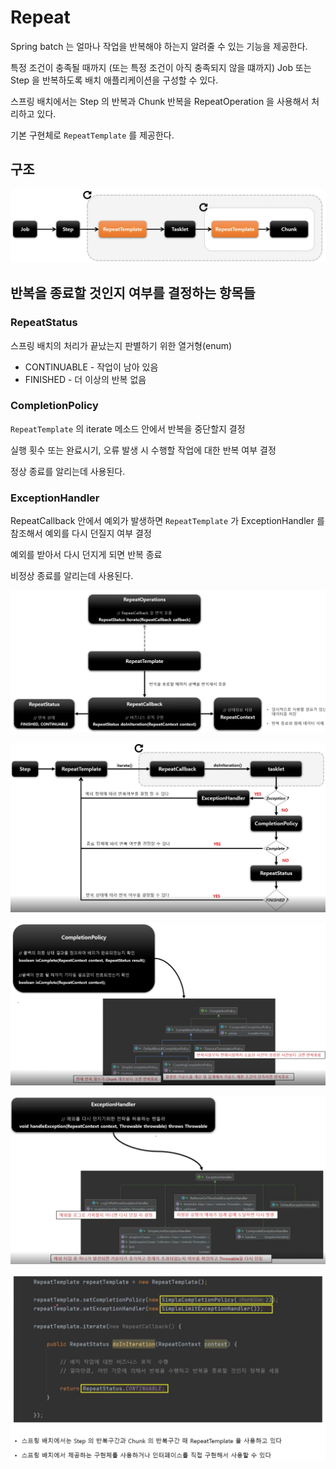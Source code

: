 # Repeat

Spring batch 는 얼마나 작업을 반복해야 하는지 알려줄 수 있는 기능을 제공한다.

특정 조건이 충족될 때까지 (또는 특정 조건이 아직 충족되지 않을 떄까지) Job 또는 Step 을 반복하도록 배치 애플리케이션을 구성할 수 있다.

스프링 배치에서는 Step 의 반복과 Chunk 반복을 RepeatOperation 을 사용해서 처리하고 있다.

기본 구현체로 `RepeatTemplate` 를 제공한다.

## 구조

![rf](./imgs/repeat-flow.png)

## 반복을 종료할 것인지 여부를 결정하는 항목들

### RepeatStatus

스프링 배치의 처리가 끝났는지 판별하기 위한 열거형(enum)
* CONTINUABLE - 작업이 남아 있음
* FINISHED - 더 이상의 반복 없음

### CompletionPolicy

`RepeatTemplate` 의 iterate 메소드 안에서 반복을 중단할지 결정

실행 횟수 또는 완료시기, 오류 발생 시 수행할 작업에 대한 반복 여부 결정

정상 종료를 알리는데 사용된다.

### ExceptionHandler

RepeatCallback 안에서 예외가 발생하면 `RepeatTemplate` 가 ExceptionHandler 를 참조해서 예외를 다시 던질지 여부 결정

예외를 받아서 다시 던지게 되면 반복 종료

비정상 종료를 알리는데 사용된다.

![rc](./imgs/repeat-classes.png)

![rfe](./imgs/repeat-flow-ex.png)

![rc](./imgs/repeat-completionpolicy.png)

![re](./imgs/repeat-exceptionhandler.png)

![rr](./imgs/repeat-repeattemplate.png)